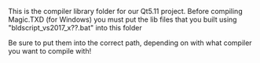 This is the compiler library folder for our Qt5.11 project.
Before compiling Magic.TXD (for Windows) you must put the lib files that you built using "bldscript_vs2017_x??.bat" into this folder

Be sure to put them into the correct path, depending on with what compiler you want to compile with!